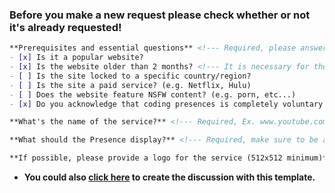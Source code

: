 ### Before you make a new request please check whether or not it's already requested!
```markdown
**Prerequisites and essential questions** <!--- Required, please answer the following questions as honestly as possible by changing the "[ ]" to "[x]" or by marking it after creating the issue (easier), not marking a question counts as "No". -->
- [x] Is it a popular website?
- [x] Is the website older than 2 months? <!--- It is necessary for the website to be older than 2 months. -->
- [ ] Is the site locked to a specific country/region?
- [ ] Is the site a paid service? (e.g. Netflix, Hulu)
- [ ] Does the website feature NSFW content? (e.g. porn, etc...)
- [x] Do you acknowledge that coding presences is completely voluntary and may take time for your service to be added regardless of priority?

**What's the name of the service?** <!--- Required, Ex. www.youtube.com | YouTube -->

**What should the Presence display?** <!--- Required, make sure to be as clear as possible on what should be added. -->

**If possible, please provide a logo for the service (512x512 minimum)** <!--- Optional, it is recommended to upload the image here instead of using a 3rd-party host. -->
```

- **You could also [click here](https://bit.ly/3pxBjN0) to create the discussion with this template.**
